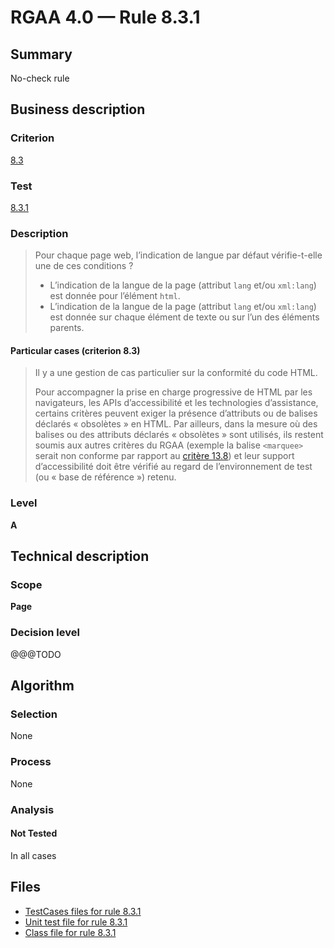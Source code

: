 # RGAA 4.0 — Rule 8.3.1

## Summary

No-check rule

## Business description

### Criterion

[8.3](https://www.numerique.gouv.fr/publications/rgaa-accessibilite/methode/criteres/#crit-8-3)

### Test

[8.3.1](https://www.numerique.gouv.fr/publications/rgaa-accessibilite/methode/criteres/#test-8-3-1)

### Description

> Pour chaque page web, l’indication de langue par défaut vérifie-t-elle une de ces conditions ?
> 
> * L’indication de la langue de la page (attribut `lang` et/ou `xml:lang`) est donnée pour l’élément `html`.
> * L’indication de la langue de la page (attribut `lang` et/ou `xml:lang`) est donnée sur chaque élément de texte ou sur l’un des éléments parents.

#### Particular cases (criterion 8.3)

> Il y a une gestion de cas particulier sur la conformité du code HTML.
> 
> Pour accompagner la prise en charge progressive de HTML par les navigateurs, les APIs d’accessibilité et les technologies d’assistance, certains critères peuvent exiger la présence d’attributs ou de balises déclarés « obsolètes » en HTML. Par ailleurs, dans la mesure où des balises ou des attributs déclarés « obsolètes » sont utilisés, ils restent soumis aux autres critères du RGAA (exemple la balise `<marquee>` serait non conforme par rapport au [critère 13.8](https://www.numerique.gouv.fr/publications/rgaa-accessibilite/methode/glossaire/#crit-13-8)) et leur support d’accessibilité doit être vérifié au regard de l’environnement de test (ou « base de référence ») retenu.

### Level

**A**


## Technical description

### Scope

**Page**

### Decision level

@@@TODO


## Algorithm

### Selection

None

### Process

None

### Analysis

#### Not Tested

In all cases


## Files

- [TestCases files for rule 8.3.1](https://gitlab.com/asqatasun/Asqatasun/-/tree/master/rules/rules-rgaa4.0/src/test/resources/testcases/rgaa40/Rgaa40Rule080301/)
- [Unit test file for rule 8.3.1](https://gitlab.com/asqatasun/Asqatasun/-/blob/master/rules/rules-rgaa4.0/src/test/java/org/asqatasun/rules/rgaa40/Rgaa40Rule080301Test.java)
- [Class file for rule 8.3.1](https://gitlab.com/asqatasun/Asqatasun/-/blob/master/rules/rules-rgaa4.0/src/main/java/org/asqatasun/rules/rgaa40/Rgaa40Rule080301.java)


